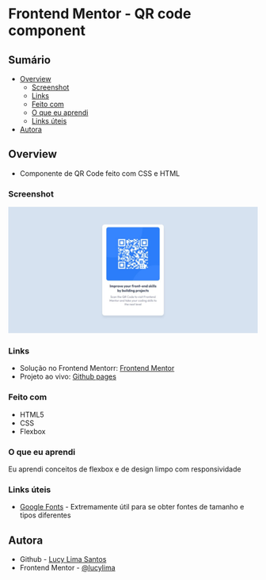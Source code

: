 # Frontend Mentor - QR code component

## Sumário

- [Overview](#overview)
  - [Screenshot](#screenshot)
  - [Links](#links)
  - [Feito com](#feito-com)
  - [O que eu aprendi](#o-que-eu-aprendi)
  - [Links úteis](#links-úteis)
- [Autora](#autora)


## Overview

- Componente de QR Code feito com CSS e HTML

### Screenshot

![](./screenshot.jpeg)

### Links

- Solução no Frontend Mentorr: [Frontend Mentor](https://www.frontendmentor.io/solutions/qr-code-component-8Mg03KNTO-)
- Projeto ao vivo: [Github pages](https://lucylima.github.io/QR-Code-Component-FM/)

### Feito com

- HTML5 
- CSS 
- Flexbox

### O que eu aprendi

Eu aprendi conceitos de flexbox e de design limpo com responsividade

### Links úteis

- [Google Fonts](https://www.fonts.google.com) - Extremamente útil para se obter fontes de tamanho e tipos diferentes

## Autora

- Github - [Lucy Lima Santos](https://github.com/lucylima)
- Frontend Mentor - [@lucylima](https://www.frontendmentor.io/profile/lucylima)

